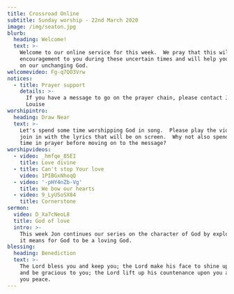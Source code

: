```yaml
---
title: Crossroad Online
subtitle: Sunday worship - 22nd March 2020
image: /img/seaton.jpg
blurb:
  heading: Welcome!
  text: >-
    Welcome to our online service for this week.  We pray that this will be an
    encouragement to you during these uncertain times and will help you to focus
    on our unchanging God. 
welcomevideo: Fg-q7QO3Vrw
notices:
  - title: Prayer support
    details: >-
      If you have a message to go on the prayer chain, please contact Jon and
      Louise
worshipintro:
  heading: Draw Near
  text: >-
    Let's spend some time worshipping God in song.  Please play the videos and
    join in with the lyrics that will be on screen.  Why not also spend some
    time in prayer before moving on to the message?
worshipvideos:
  - video: _hmfqe_8SEI
    title: Love divine
  - title: Can't stop Your love
    video: 1PIBGxNhoqQ
  - video: '-pHY4nZb-Vg'
    title: We bow our hearts
  - video: 9_LyUSoSX84
    title: Cornerstone
sermon:
  video: D_Xa7cNeoL8
  title: God of love
  intro: >-
    This week Jon continues our series on the character of God by exploring what
    it means for God to be a loving God.
blessing:
  heading: Benediction
  text: >-
    The Lord bless you and keep you; the Lord make his face to shine upon you
    and be gracious to you; the Lord lift up his countenance upon you and give
    you peace.
---
```

